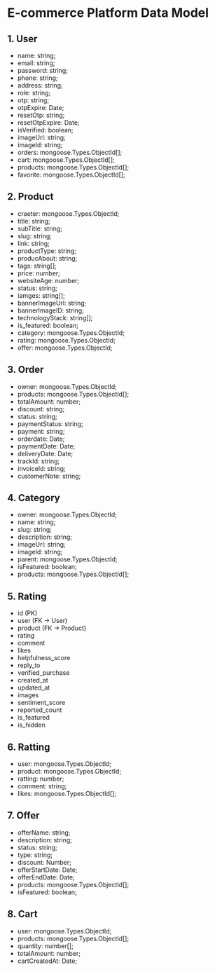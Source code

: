 # E-commerce Platform Data Model

## 1. User

- name: string;
- email: string;
- password: string;
- phone: string;
- address: string;
- role: string;
- otp: string;
- otpExpire: Date;
- resetOtp: string;
- resetOtpExpire: Date;
- isVerified: boolean;
- imageUrl: string;
- imageId: string;
- orders: mongoose.Types.ObjectId[];
- cart: mongoose.Types.ObjectId[];
- products: mongoose.Types.ObjectId[];
- favorite: mongoose.Types.ObjectId[];

## 2. Product

- craeter: mongoose.Types.ObjectId;
- title: string;
- subTitle: string;
- slug: string;
- link: string;
- productType: string;
- producAbout: string;
- tags: string[];
- price: number;
- websiteAge: number;
- status: string;
- iamges: string[];
- bannerImageUrl: string;
- bannerImageID: string;
- technologyStack: string[];
- is_featured: boolean;
- category: mongoose.Types.ObjectId;
- rating: mongoose.Types.ObjectId;
- offer: mongoose.Types.ObjectId;

## 3. Order

- owner: mongoose.Types.ObjectId;
- products: mongoose.Types.ObjectId[];
- totalAmount: number;
- discount: string;
- status: string;
- paymentStatus: string;
- payment: string;
- orderdate: Date;
- paymentDate: Date;
- deliveryDate: Date;
- trackId: string;
- invoiceId: string;
- customerNote: string;

## 4. Category

- owner: mongoose.Types.ObjectId;
- name: string;
- slug: string;
- description: string;
- imageUrl: string;
- imageId: string;
- parent: mongoose.Types.ObjectId;
- isFeatured: boolean;
- products: mongoose.Types.ObjectId[];

## 5. Rating

- id (PK)
- user (FK → User)
- product (FK → Product)
- rating
- comment
- likes
- helpfulness_score
- reply_to
- verified_purchase
- created_at
- updated_at
- images
- sentiment_score
- reported_count
- is_featured
- is_hidden

## 6. Ratting

- user: mongoose.Types.ObjectId;
- product: mongoose.Types.ObjectId;
- ratting: number;
- comment: string;
- likes: mongoose.Types.ObjectId[];

## 7. Offer

- offerName: string;
- description: string;
- status: string;
- type: string;
- discount: Number;
- offerStartDate: Date;
- offerEndDate: Date;
- products: mongoose.Types.ObjectId[];
- isFeatured: boolean;

## 8. Cart

- user: mongoose.Types.ObjectId;
- products: mongoose.Types.ObjectId[];
- quantity: number[];
- totalAmount: number;
- cartCreatedAt: Date;